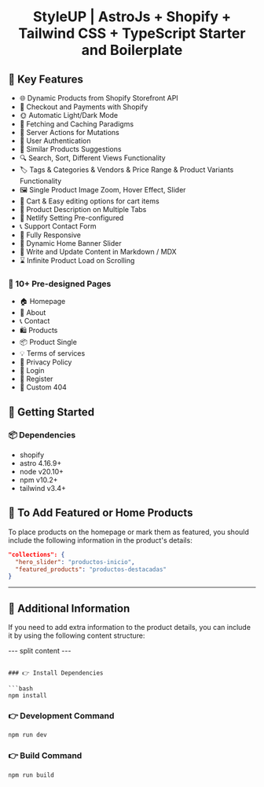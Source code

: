 <h1 align=center>StyleUP | AstroJs + Shopify + Tailwind CSS + TypeScript Starter and Boilerplate</h1>



## 📌 Key Features

- 🌐 Dynamic Products from Shopify Storefront API
- 💸 Checkout and Payments with Shopify
- 🌞 Automatic Light/Dark Mode
- 🚀 Fetching and Caching Paradigms
- 🔗 Server Actions for Mutations
- 🔐 User Authentication
- 🧩 Similar Products Suggestions
- 🔍 Search, Sort, Different Views Functionality
- 🏷️ Tags & Categories & Vendors & Price Range & Product Variants Functionality
- 🖼️ Single Product Image Zoom, Hover Effect, Slider
- 🛒 Cart & Easy editing options for cart items
- 📝 Product Description on Multiple Tabs
- 🔗 Netlify Setting Pre-configured
- 📞 Support Contact Form
- 📱 Fully Responsive
- 🔄 Dynamic Home Banner Slider
- 📝 Write and Update Content in Markdown / MDX
- ⌛ Infinite Product Load on Scrolling

### 📄 10+ Pre-designed Pages

- 🏠 Homepage
- 👤 About
- 📞 Contact
- 🛍️ Products
- 📦 Product Single
- 💡 Terms of services
- 📄 Privacy Policy
- 🔐 Login
- 🔑 Register
- 🚫 Custom 404

## 🚀 Getting Started

### 📦 Dependencies

- shopify
- astro 4.16.9+
- node v20.10+
- npm v10.2+
- tailwind v3.4+


## 🛒 To Add Featured or Home Products

To place products on the homepage or mark them as featured, you should include the following information in the product's details:

```json
"collections": {
  "hero_slider": "productos-inicio",
  "featured_products": "productos-destacadas"
}
```

---

## 📝 Additional Information

If you need to add extra information to the product details, you can include it by using the following content structure:

--- split content ---
```

### 👉 Install Dependencies

```bash
npm install
```

### 👉 Development Command

```bash
npm run dev
```

### 👉 Build Command

```bash
npm run build
```